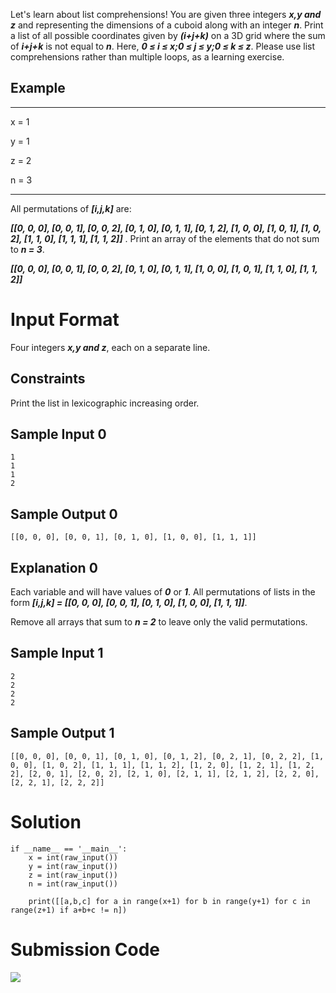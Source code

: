 Let's learn about list comprehensions! You are given three integers ***x,y and z*** and  representing the dimensions of a cuboid along with an integer ***n***. Print a list of all possible coordinates given by ***(i+j+k)*** on a 3D grid where the sum of ***i+j+k*** is not equal to ***n***. Here, ***0 ≤ i ≤ x;0 ≤ j ≤ y;0 ≤ k ≤ z***. Please use list comprehensions rather than multiple loops, as a learning exercise.

## Example
***
 x = 1

 y = 1

 z = 2

 n = 3
***
All permutations of ***[i,j,k]*** are:

***[[0, 0, 0], [0, 0, 1], [0, 0, 2], [0, 1, 0], [0, 1, 1], [0, 1, 2], [1, 0, 0], [1, 0, 1], [1, 0, 2], [1, 1, 0], [1, 1, 1], [1, 1, 2]]***
.
Print an array of the elements that do not sum to ***n = 3***.

***[[0, 0, 0], [0, 0, 1], [0, 0, 2], [0, 1, 0], [0, 1, 1], [1, 0, 0], [1, 0, 1], [1, 1, 0], [1, 1, 2]]***

# Input Format

Four integers ***x,y and z***, each on a separate line.

## Constraints

Print the list in lexicographic increasing order.

## Sample Input 0

```
1
1
1
2
```

## Sample Output 0

```[[0, 0, 0], [0, 0, 1], [0, 1, 0], [1, 0, 0], [1, 1, 1]]```

## Explanation 0

Each variable  and  will have values of ***0*** or ***1***. All permutations of lists in the form
 ***[i,j,k] = [[0, 0, 0], [0, 0, 1], [0, 1, 0], [1, 0, 0], [1, 1, 1]]***.

Remove all arrays that sum to ***n = 2*** to leave only the valid permutations.

## Sample Input 1
```
2
2
2
2
```

## Sample Output 1

```
[[0, 0, 0], [0, 0, 1], [0, 1, 0], [0, 1, 2], [0, 2, 1], [0, 2, 2], [1, 0, 0], [1, 0, 2], [1, 1, 1], [1, 1, 2], [1, 2, 0], [1, 2, 1], [1, 2, 2], [2, 0, 1], [2, 0, 2], [2, 1, 0], [2, 1, 1], [2, 1, 2], [2, 2, 0], [2, 2, 1], [2, 2, 2]]
```

# Solution

```
if __name__ == '__main__':
    x = int(raw_input())
    y = int(raw_input())
    z = int(raw_input())
    n = int(raw_input())
    
    print([[a,b,c] for a in range(x+1) for b in range(y+1) for c in range(z+1) if a+b+c != n])
```

# Submission Code

<img src="../output/listComprehensions_output.png">
